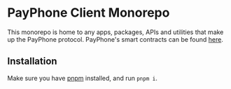 # PayPhone Client Monorepo

This monorepo is home to any apps, packages, APIs and utilities that make up the PayPhone protocol. PayPhone's smart contracts can be found [here](https://github.com/PayPhone-Wallet/payphone-contracts).

## Installation

Make sure you have [pnpm](https://pnpm.io/) installed, and run `pnpm i`.
